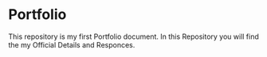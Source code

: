 # Portfolio
This repository is my first Portfolio document.
In this Repository you will find the my Official Details and Responces.
